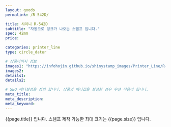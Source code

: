 ```yaml
---
layout: goods
permalink: /R-542D/

title: 샤이니 R-542D
subtitle: "자동으로 잉크가 나오는 스템프 입니다."
spec: 42mm
price: 

categories: printer_line
type: circle_dater

# 상품이미지 정보
images1: "https://infohojin.github.io/shinystamp_images/Printer_Line/R-542D/R-542D_1.jpg"
images2:
details1:
details2:    

# SEO 메타설정을 정의 합니다. 상품의 메타값을 설정한 경우 우선 적용이 됩니다.
meta_title: 
meta_description:
meta_keyword:
---
```


{{page.title}} 입니다. 스템프 제작 가능한 최대 크기는 {{page.size}} 입니다.